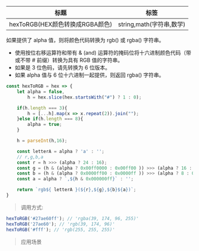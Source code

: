 |  标题   | 标签  |
|  ----  | ----  |
| hexToRGB(HEX颜色转换成RGBA颜色) | string,math(字符串,数学) |

如果提供了 alpha 值，则将颜色代码转换为 rgb() 或 rgba() 字符串。

* 使用按位右移运算符和带有 & (and) 运算符的掩码位将十六进制颜色代码（带或不带 # 前缀）转换为具有 RGB 值的字符串。
* 如果是 3 位色码，请先转换为 6 位版本。
* 如果 alpha 值与 6 位十六进制一起提供，则返回 rgba() 字符串。

```js
const hexToRGB = hex => {
    let alpha = false,
        h = hex.slice(hex.startsWith("#") ? 1 : 0);

    if(h.length === 3){
        h = [...h].map(x => x.repeat(2)).join("");
    }else if(h.length === 8){
        alpha = true;
    }

    h = parseInt(h,16);

    const letterA = alpha ? 'a' : '';
    // r,g,b,a
    const r = h >>> (alpha ? 24 : 16);
    const g = (h & (alpha ? 0x00ff0000 : 0x00ff00 )) >>> (alpha ? 16 : 8);
    const b = (h & (alpha ? 0x0000ff00 : 0x0000ff )) >>> (alpha ? 8 : 0);
    const a = alpha ? `,${h & 0x000000ff}` : '';

    return `rgb${ letterA }(${r},${g},${b}${a})`;
}
```

> 调用方式:

```js
hexToRGB('#27ae60ff'); // 'rgba(39, 174, 96, 255)'
hexToRGB('27ae60'); // 'rgb(39, 174, 96)'
hexToRGB('#fff'); // 'rgb(255, 255, 255)'
```

> 应用场景
















